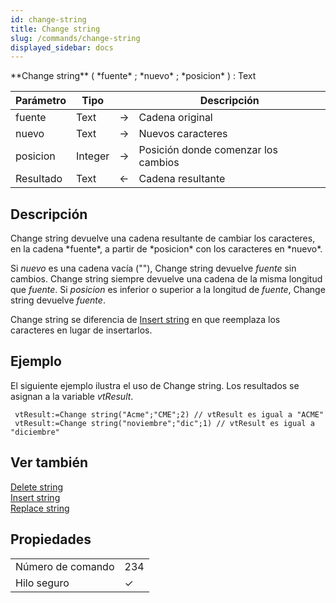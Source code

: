 ```yaml
---
id: change-string
title: Change string
slug: /commands/change-string
displayed_sidebar: docs
---
```


<!--REF #_command_.Change string.Syntax-->**Change string** ( *fuente* ; *nuevo* ; *posicion* ) : Text<!-- END REF-->
<!--REF #_command_.Change string.Params-->
| Parámetro | Tipo |  | Descripción |
| --- | --- | --- | --- |
| fuente | Text | &#8594;  | Cadena original |
| nuevo | Text | &#8594;  | Nuevos caracteres |
| posicion | Integer | &#8594;  | Posición donde comenzar los cambios |
| Resultado | Text | &#8592; | Cadena resultante |

<!-- END REF-->

## Descripción 

<!--REF #_command_.Change string.Summary-->Change string devuelve una cadena resultante de cambiar los caracteres, en la cadena *fuente*, a partir de *posicion* con los caracteres en *nuevo*.<!-- END REF--> 

Si *nuevo* es una cadena vacía (""), Change string devuelve *fuente* sin cambios. Change string siempre devuelve una cadena de la misma longitud que *fuente*. Si *posicion* es inferior o superior a la longitud de *fuente*, Change string devuelve *fuente*.

Change string se diferencia de [Insert string](insert-string.md "Insert string") en que reemplaza los caracteres en lugar de insertarlos. 

## Ejemplo 

El siguiente ejemplo ilustra el uso de Change string. Los resultados se asignan a la variable *vtResult*.

```4d
 vtResult:=Change string("Acme";"CME";2) // vtResult es igual a "ACME"
 vtResult:=Change string("noviembre";"dic";1) // vtResult es igual a "diciembre"
```

## Ver también 

[Delete string](delete-string.md)  
[Insert string](insert-string.md)  
[Replace string](replace-string.md)  

## Propiedades

|  |  |
| --- | --- |
| Número de comando | 234 |
| Hilo seguro | &check; |


